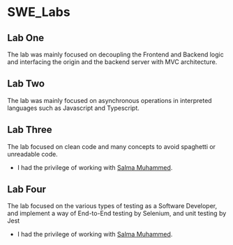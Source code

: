 # SWE_Labs
## Lab One
The lab was mainly focused on decoupling the Frontend and Backend logic and interfacing the origin and the backend server with MVC architecture.

## Lab Two
The lab was mainly focused on asynchronous operations in interpreted languages such as Javascript and Typescript.

## Lab Three
The lab focused on clean code and many concepts to avoid spaghetti or unreadable code.  
 - I had the privilege of working with [Salma Muhammed](https://github.com/salmamuhammede).

## Lab Four
The lab focused on the various types of testing as a Software Developer, and implement a way of End-to-End testing by Selenium, and unit testing by Jest
 - I had the privilege of working with [Salma Muhammed](https://github.com/salmamuhammede).
